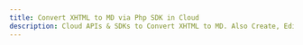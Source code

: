 ---title: Convert XHTML to MD via Php SDK in Clouddescription: Cloud APIs & SDKs to Convert XHTML to MD. Also Create, Edit & Render Microsoft Word & OpenOffice documents in the Cloud.---